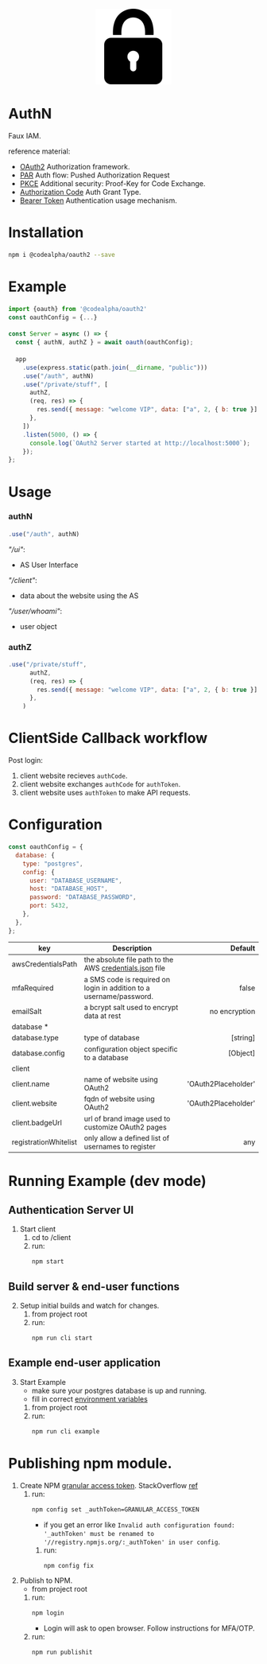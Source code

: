 <p style="text-align:center">
  <img src="https://raw.githubusercontent.com/reggieroby/authN/main/client/public/authLogo.png" alt="AuthN Logo">
</p>

# AuthN

Faux IAM.

reference material:
  - [OAuth2](https://tools.ietf.org/html/rfc6749) Authorization framework.
  - [PAR](https://www.rfc-editor.org/rfc/rfc9126) Auth flow: Pushed Authorization Request
  - [PKCE](https://www.rfc-editor.org/rfc/rfc7636) Additional security: Proof-Key for Code Exchange.
  - [Authorization Code](https://oauth.net/2/grant-types/authorization-code/) Auth Grant Type.
  - [Bearer Token](https://oauth.net/2/bearer-tokens/) Authentication usage mechanism.

# Installation
```bash
npm i @codealpha/oauth2 --save
```

# Example
```js
import {oauth} from '@codealpha/oauth2'
const oauthConfig = {...}

const Server = async () => {
  const { authN, authZ } = await oauth(oauthConfig);

  app
    .use(express.static(path.join(__dirname, "public")))
    .use("/auth", authN)
    .use("/private/stuff", [
      authZ,
      (req, res) => {
        res.send({ message: "welcome VIP", data: ["a", 2, { b: true }] });
      },
    ])
    .listen(5000, () => {
      console.log(`OAuth2 Server started at http://localhost:5000`);
    });
};
```

# Usage

### authN
```js
.use("/auth", authN)
```

_"/ui"_: 
  - AS User Interface

_"/client"_:
  - data about the website using the AS

_"/user/whoami"_:
  - user object

### authZ
```js
.use("/private/stuff",
      authZ,
      (req, res) => {
        res.send({ message: "welcome VIP", data: ["a", 2, { b: true }] });
      },
    )
```

# ClientSide Callback workflow
Post login:
1) client website recieves `authCode`.
2) client website exchanges `authCode` for `authToken`.
3) client website uses `authToken` to make API requests.


# Configuration

```js
const oauthConfig = {
  database: {
    type: "postgres",
    config: {
      user: "DATABASE_USERNAME",
      host: "DATABASE_HOST",
      password: "DATABASE_PASSWORD",
      port: 5432,
    },
  },
};
```
| key        | Description           | Default  |
| ------------- |-----------| -----:|
| awsCredentialsPath      | the absolute file path to the AWS [credentials.json](https://docs.aws.amazon.com/sdk-for-javascript/v2/developer-guide/loading-node-credentials-json-file.html) file |  |
| mfaRequired     | a SMS code is required on login in addition to a username/password.     |   false |
| emailSalt | a bcrypt salt used to encrypt data at rest      |    no encryption |
| database * |  |  |
| database.type | type of database | [string] |
| database.config | configuration object specific to a database | [Object] |
| client |  |  |
| client.name | name of website using OAuth2 | 'OAuth2Placeholder' |
| client.website | fqdn of website using OAuth2 | 'OAuth2Placeholder' |
| client.badgeUrl | url of brand image used to customize OAuth2 pages |  |
|registrationWhitelist | only allow a defined list of usernames to register | any |

# Running Example (dev mode)
## Authentication Server UI
1) Start client
    1) cd to /client
    2) run:
        ```bash
        npm start
        ```
## Build server & end-user functions
2) Setup initial builds and watch for changes.
    1) from project root
    2) run:
        ```bash
        npm run cli start
        ```
## Example end-user application
3) Start Example
    - make sure your postgres database is up and running.
    - fill in correct [environment variables](example/config.js)
    1) from project root
    2) run: 
        ```bash
        npm run cli example
        ```

# Publishing npm module.
1) Create NPM [granular access token](https://www.npmjs.com/settings/catech/tokens/granular-access-tokens/new).
StackOverflow [ref](https://stackoverflow.com/questions/65851190/how-do-i-publish-a-package-to-npm-using-an-api-key)
    1) run:
        ```bash
        npm config set _authToken=GRANULAR_ACCESS_TOKEN
        ```
        * if you get an error like `Invalid auth configuration found: '_authToken' must be renamed to '//registry.npmjs.org/:_authToken' in user config`.
        1) run:
            ```bash
            npm config fix
            ```
2) Publish to NPM.
    - from project root
    1) run:
        ```bash
        npm login
        ```
        - Login will ask to open browser. Follow instructions for MFA/OTP.
    2) run:
        ```bash
        npm run publishit
        ```
